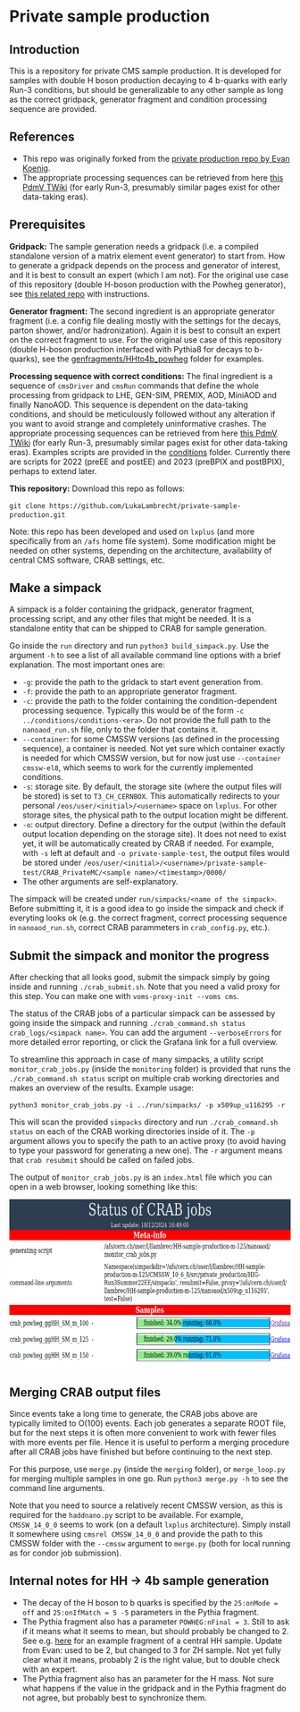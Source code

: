 # Private sample production

## Introduction
This is a repository for private CMS sample production.
It is developed for samples with double H boson production decaying to 4 b-quarks with early Run-3 conditions,
but should be generalizable to any other sample as long as the correct gridpack, generator fragment and condition processing sequence are provided.

## References
- This repo was originally forked from the [private production repo by Evan Koenig](https://github.com/ekoenig4/private_production).
- The appropriate processing sequences can be retrieved from here [this PdmV TWiki](https://twiki.cern.ch/twiki/bin/view/CMS/PdmVRun3Analysis) (for early Run-3, presumably similar pages exist for other data-taking eras).

## Prerequisites

**Gridpack:** The sample generation needs a gridpack (i.e. a compiled standalone version of a matrix element event generator) to start from.
How to generate a gridpack depends on the process and generator of interest, and it is best to consult an expert (which I am not).
For the original use case of this repository (double H-boson production with the Powheg generator), see [this related repo](https://github.com/LukaLambrecht/HH-gridpack-generation) with instructions.

**Generator fragment:** The second ingredient is an appropriate generator fragment (i.e. a config file dealing mostly with the settings for the decays, parton shower, and/or hadronization).
Again it is best to consult an expert on the correct fragment to use.
For the original use case of this repository (double H-boson production interfaced with Pythia8 for decays to b-quarks), see the [genfragments/HHto4b_powheg](https://github.com/LukaLambrecht/private-sample-production/tree/main/genfragments/HHto4b_powheg) folder for examples.

**Processing sequence with correct conditions:** The final ingredient is a sequence of `cmsDriver` and `cmsRun` commands that define the whole processing from gridpack to LHE, GEN-SIM, PREMIX, AOD, MiniAOD and finally NanoAOD.
This sequence is dependent on the data-taking conditions, and should be meticulously followed without any alteration if you want to avoid strange and completely uninformative crashes.
The appropriate processing sequences can be retrieved from here [this PdmV TWiki](https://twiki.cern.ch/twiki/bin/view/CMS/PdmVRun3Analysis) (for early Run-3, presumably similar pages exist for other data-taking eras).
Examples scripts are provided in the [conditions](ttps://github.com/LukaLambrecht/private-sample-production/tree/main/conditions) folder.
Currently there are scripts for 2022 (preEE and postEE) and 2023 (preBPIX and postBPIX), perhaps to extend later.

**This repository:** Download this repo as follows:

```
git clone https://github.com/LukaLambrecht/private-sample-production.git
```

Note: this repo has been developed and used on `lxplus` (and more specifically from an `/afs` home file system).
Some modification might be needed on other systems, depending on the architecture, availability of central CMS software, CRAB settings, etc.

## Make a simpack
A simpack is a folder containing the gridpack, generator fragment, processing script, and any other files that might be needed.
It is a standalone entity that can be shipped to CRAB for sample generation.

Go inside the `run` directory and run `python3 build_simpack.py`.
Use the argument `-h` to see a list of all available command line options with a brief explanation.
The most important ones are:
- `-g`: provide the path to the gridack to start event generation from.
- `-f`: provide the path to an appropriate generator fragment.
- `-c`: provide the path to the folder containing the condition-dependent processing sequence. Typically this would be of the form `-c ../conditions/conditions-<era>`. Do not provide the full path to the `nanoaod_run.sh` file, only to the folder that contains it.
- `--container`: for some CMSSW versions (as defined in the processing sequence), a container is needed.
Not yet sure which container exactly is needed for which CMSSW version, but for now just use `--container cmssw-el8`, which seems to work for the currently implemented conditions.
- `-s`: storage site.
By default, the storage site (where the output files will be stored) is set to `T3_CH_CERNBOX`.
This automatically redirects to your personal `/eos/user/<initial>/<username>` space on `lxplus`.
For other storage sites, the physical path to the output location might be different.
- `-o`: output directory.
Define a directory for the output (within the default output location depending on the storage site).
It does not need to exist yet, it will be automatically created by CRAB if needed.
For example, with `-s` left at default and `-o private-sample-test`, the output files would be stored under `/eos/user/<initial>/<username>/private-sample-test/CRAB_PrivateMC/<sample name>/<timestamp>/0000/`
- The other arguments are self-explanatory.

The simpack will be created under `run/simpacks/<name of the simpack>`.
Before submitting it, it is a good idea to go inside the simpack and check if everyting looks ok
(e.g. the correct fragment, correct processing sequence in `nanoaod_run.sh`, correct CRAB parammeters in `crab_config.py`, etc.).

## Submit the simpack and monitor the progress
After checking that all looks good, submit the simpack simply by going inside and running `./crab_submit.sh`.
Note that you need a valid proxy for this step.
You can make one with `voms-proxy-init --voms cms`.

The status of the CRAB jobs of a particular simpack can be assessed by going inside the simpack and running `./crab_command.sh status crab_logs/<simpack name>`.
You can add the argument `--verboseErrors` for more detailed error reporting, or click the Grafana link for a full overview.

To streamline this approach in case of many simpacks, a utility script `monitor_crab_jobs.py` (inside the `monitoring` folder) is provided that runs the `./crab_command.sh status` script on multiple crab working directories and makes an overview of the results. 
Example usage:

```
python3 monitor_crab_jobs.py -i ../run/simpacks/ -p x509up_u116295 -r
```

This will scan the provided `simpacks` directory and run `./crab_command.sh status` on each of the CRAB working directories inside of it.
The `-p` argument allows you to specify the path to an active proxy (to avoid having to type your password for generating a new one).
The `-r` argument means that `crab resubmit` should be called on failed jobs.

The output of `monitor_crab_jobs.py` is an `index.html` file which you can open in a web browser, looking something like this:

<img src="docs/crab_monitor_example.png" height="300px">


## Merging CRAB output files

Since events take a long time to generate, the CRAB jobs above are typically limited to O(100) events.
Each job generates a separate ROOT file, but for the next steps it is often more convenient to work with fewer files with more events per file.
Hence it is useful to perform a merging procedure after all CRAB jobs have finished but before continuing to the next step.

For this purpose, use `merge.py` (inside the `merging` folder), or `merge_loop.py` for merging multiple samples in one go.
Run `python3 merge.py -h` to see the command line arguments.

Note that you need to source a relatively recent CMSSW version, as this is required for the `haddnano.py` script to be available.
For example, `CMSSW_14_0_0` seems to work (on a default `lxplus` architecture).
Simply install it somewhere using `cmsrel CMSSW_14_0_0` and provide the path to this CMSSW folder with the `--cmssw` argument to `merge.py` (both for local running as for condor job submission).


## Internal notes for HH -> 4b sample generation
- The decay of the H boson to b quarks is specified by the `25:onMode = off` and `25:onIfMatch = 5 -5` parameters in the Pythia fragment.
- The Pythia fragment also has a parameter `POWHEG:nFinal = 3`.
Still to ask if it means what it seems to mean, but should probably be changed to 2.
See e.g. [here](https://cms-pdmv-prod.web.cern.ch/mcm/public/restapi/requests/get_fragment/TSG-Run3Summer22EEwmLHEGS-00013/0) for an example fragment of a central HH sample.
Update from Evan: used to be 2, but changed to 3 for ZH sample.
Not yet fully clear what it means, probably 2 is the right value, but to double check with an expert.
- The Pythia fragment also has an parameter for the H mass.
Not sure what happens if the value in the gridpack and in the Pythia fragment do not agree, but probably best to synchronize them.
